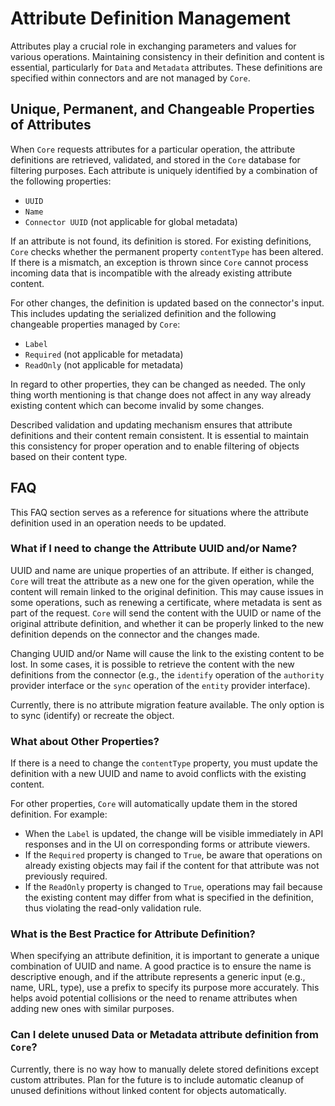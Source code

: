 # Attribute Definition Management

Attributes play a crucial role in exchanging parameters and values for various operations. Maintaining consistency in their definition and content is essential, particularly for `Data` and `Metadata` attributes. These definitions are specified within connectors and are not managed by `Core`.

## Unique, Permanent, and Changeable Properties of Attributes

When `Core` requests attributes for a particular operation, the attribute definitions are retrieved, validated, and stored in the `Core` database for filtering purposes. Each attribute is uniquely identified by a combination of the following properties:

- `UUID`
- `Name`
- `Connector UUID` (not applicable for global metadata)

If an attribute is not found, its definition is stored. For existing definitions, `Core` checks whether the permanent property `contentType` has been altered. If there is a mismatch, an exception is thrown since `Core` cannot process incoming data that is incompatible with the already existing attribute content.

For other changes, the definition is updated based on the connector's input. This includes updating the serialized definition and the following changeable properties managed by `Core`:

- `Label`
- `Required` (not applicable for metadata)
- `ReadOnly` (not applicable for metadata)

In regard to other properties, they can be changed as needed. The only thing worth mentioning is that change does not affect in any way already existing content which can become invalid by some changes.

Described validation and updating mechanism ensures that attribute definitions and their content remain consistent. It is essential to maintain this consistency for proper operation and to enable filtering of objects based on their content type.

## FAQ

This FAQ section serves as a reference for situations where the attribute definition used in an operation needs to be updated.

### What if I need to change the Attribute UUID and/or Name?

UUID and name are unique properties of an attribute. If either is changed, `Core` will treat the attribute as a new one for the given operation, while the content will remain linked to the original definition. This may cause issues in some operations, such as renewing a certificate, where metadata is sent as part of the request. `Core` will send the content with the UUID or name of the original attribute definition, and whether it can be properly linked to the new definition depends on the connector and the changes made.

Changing UUID and/or Name will cause the link to the existing content to be lost. In some cases, it is possible to retrieve the content with the new definitions from the connector (e.g., the `identify` operation of the `authority` provider interface or the `sync` operation of the `entity` provider interface).

Currently, there is no attribute migration feature available. The only option is to sync (identify) or recreate the object. 

### What about Other Properties?

If there is a need to change the `contentType` property, you must update the definition with a new UUID and name to avoid conflicts with the existing content.

For other properties, `Core` will automatically update them in the stored definition. For example:

- When the `Label` is updated, the change will be visible immediately in API responses and in the UI on corresponding forms or attribute viewers.
- If the `Required` property is changed to `True`, be aware that operations on already existing objects may fail if the content for that attribute was not previously required.
- If the `ReadOnly` property is changed to `True`, operations may fail because the existing content may differ from what is specified in the definition, thus violating the read-only validation rule.

### What is the Best Practice for Attribute Definition?

When specifying an attribute definition, it is important to generate a unique combination of UUID and name. A good practice is to ensure the name is descriptive enough, and if the attribute represents a generic input (e.g., name, URL, type), use a prefix to specify its purpose more accurately. This helps avoid potential collisions or the need to rename attributes when adding new ones with similar purposes.

### Can I delete unused Data or Metadata attribute definition from `Core`?

Currently, there is no way how to manually delete stored definitions except custom attributes. Plan for the future is to include automatic cleanup of unused definitions without linked content for objects automatically.  